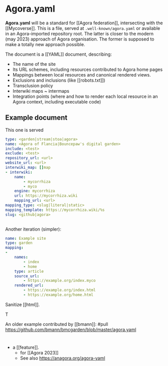 # Agora.yaml
**Agora.yaml** will be a standard for [[Agora federation]], intersecting with the [[Mycoverse]]. This is a file, served at `.well-known/agora.yaml` or available in an Agora-imported repository root. The latter is closer to the modern (may 2023) approach of Agora organisation. The former is supposed to make a totally new approach possible.

The document is a [[YAML]] document, describing:
- The name of the site
- Its URL schemes, including resources contributed to Agora home pages
- Mappings between local resources and canonical rendered views.
- Exclusions and inclusions (like [[robots.txt]])
- Transclusion policy
- Interwiki maps ~ intermaps
- Integration points (where and how to render each local resource in an Agora context, including executable code)

## Example document

This one is served 
```yaml
type: <garden|stream|stoa|agora>
name: <Agora of Flancia|Bouncepaw's digital garden>
include: <test>
exclude: <test>
repository_url: <url>
website_url: <url>
interwiki_map: []map
- interwiki:
    name: 
        - mycorrhiza
        - myco
    engine: mycorrhiza
    url: https://mycorrhiza.wiki
    mapping_url: <url>
mapping_type: <slug|literal|static>
mapping_template: https://mycorrhiza.wiki/%s
slug: <github|agora>
    
```

Another iteration (simpler):
```yaml
name: Example site
type: garden
mapping:
-
    names:
        - index
        - home
    type: article
    source_url:
        - https://example.org/index.myco
    rendered_url:
        - https://example.org/index.html
        - https://example.org/home.html
```

Sanitize [[html]].

T

An older example contributed by [[bmann]]: #pull https://github.com/bmann/bmcgarden/blob/master/agora.yaml

#
- a [[feature]].
    - for [[Agora 2023]]
    - See also https://anagora.org/agora-yaml